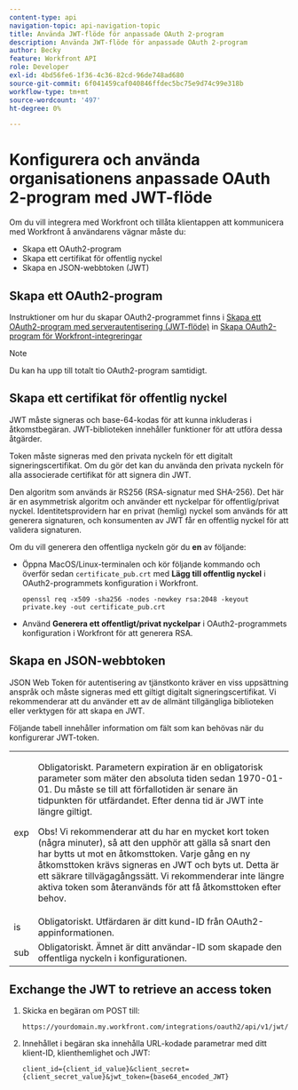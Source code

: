 ```yaml
---
content-type: api
navigation-topic: api-navigation-topic
title: Använda JWT-flöde för anpassade OAuth 2-program
description: Använda JWT-flöde för anpassade OAuth 2-program
author: Becky
feature: Workfront API
role: Developer
exl-id: 4bd56fe6-1f36-4c36-82cd-96de748ad680
source-git-commit: 6f041459caf040846ffdec5bc75e9d74c99e318b
workflow-type: tm+mt
source-wordcount: '497'
ht-degree: 0%

---
```


# Konfigurera och använda organisationens anpassade OAuth 2-program med JWT-flöde

Om du vill integrera med Workfront och tillåta klientappen att kommunicera med Workfront å användarens vägnar måste du:

* Skapa ett OAuth2-program
* Skapa ett certifikat för offentlig nyckel
* Skapa en JSON-webbtoken (JWT)

## Skapa ett OAuth2-program

Instruktioner om hur du skapar OAuth2-programmet finns i [Skapa ett OAuth2-program med serverautentisering (JWT-flöde)](../../administration-and-setup/configure-integrations/create-oauth-application.md#create2) in [Skapa OAuth2-program för Workfront-integreringar](../../administration-and-setup/configure-integrations/create-oauth-application.md)

>[!NOTE]
>
>Du kan ha upp till totalt tio OAuth2-program samtidigt.

## Skapa ett certifikat för offentlig nyckel

JWT måste signeras och base-64-kodas för att kunna inkluderas i åtkomstbegäran. JWT-biblioteken innehåller funktioner för att utföra dessa åtgärder.

Token måste signeras med den privata nyckeln för ett digitalt signeringscertifikat. Om du gör det kan du använda den privata nyckeln för alla associerade certifikat för att signera din JWT.

Den algoritm som används är RS256 (RSA-signatur med SHA-256). Det här är en asymmetrisk algoritm och använder ett nyckelpar för offentlig/privat nyckel. Identitetsprovidern har en privat (hemlig) nyckel som används för att generera signaturen, och konsumenten av JWT får en offentlig nyckel för att validera signaturen.

Om du vill generera den offentliga nyckeln gör du **en** av följande:

* Öppna MacOS/Linux-terminalen och kör följande kommando och överför sedan `certificate_pub.crt` med **Lägg till offentlig nyckel** i OAuth2-programmets konfiguration i Workfront.

  <!-- [Copy](javascript:void(0);) -->
  <pre><code>openssl req -x509 -sha256 -nodes -newkey rsa:2048 -keyout private.key -out certificate_pub.crt</code></pre>

* Använd **Generera ett offentligt/privat nyckelpar** i OAuth2-programmets konfiguration i Workfront för att generera RSA.

## Skapa en JSON-webbtoken

JSON Web Token för autentisering av tjänstkonto kräver en viss uppsättning anspråk och måste signeras med ett giltigt digitalt signeringscertifikat. Vi rekommenderar att du använder ett av de allmänt tillgängliga biblioteken eller verktygen för att skapa en JWT.

Följande tabell innehåller information om fält som kan behövas när du konfigurerar JWT-token.

<table style="table-layout:auto"> 
 <col> 
 <col> 
 <tbody> 
  <tr> 
   <td role="rowheader">exp</td> 
   <td> <p>Obligatoriskt. Parametern expiration är en obligatorisk parameter som mäter den absoluta tiden sedan 1970-01-01. Du måste se till att förfallotiden är senare än tidpunkten för utfärdandet. Efter denna tid är JWT inte längre giltigt. </p> <p>Obs! Vi rekommenderar att du har en mycket kort token (några minuter), så att den upphör att gälla så snart den har bytts ut mot en åtkomsttoken. Varje gång en ny åtkomsttoken krävs signeras en JWT och byts ut. Detta är ett säkrare tillvägagångssätt. Vi rekommenderar inte längre aktiva token som återanvänds för att få åtkomsttoken efter behov.</p> </td> 
  </tr> 
  <tr> 
   <td role="rowheader">is</td> 
   <td>Obligatoriskt. Utfärdaren är ditt kund-ID från OAuth2-appinformationen.</td> 
  </tr> 
  <tr> 
   <td role="rowheader">sub</td> 
   <td>Obligatoriskt. Ämnet är ditt användar-ID som skapade den offentliga nyckeln i konfigurationen.</td> 
  </tr> 
 </tbody> 
</table>

## Exchange the JWT to retrieve an access token

1. Skicka en begäran om POST till:

   <!-- [Copy](javascript:void(0);) -->
   <pre><code>https://yourdomain.my.workfront.com/integrations/oauth2/api/v1/jwt/exchange</code></pre>

1. Innehållet i begäran ska innehålla URL-kodade parametrar med ditt klient-ID, klienthemlighet och JWT:

   <!-- [Copy](javascript:void(0);) -->
   <pre><code>client_id={client_id_value}&client_secret={client_secret_value}&jwt_token={base64_encoded_JWT}</code></pre>

 
